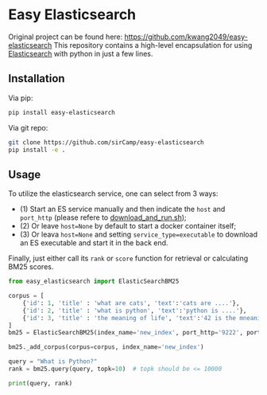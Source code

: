 # Easy Elasticsearch

Original project can be found here: https://github.com/kwang2049/easy-elasticsearch
This repository contains a high-level encapsulation for using [Elasticsearch](https://www.elastic.co/downloads/elasticsearch) with python in just a few lines.

## Installation
Via pip:
```bash
pip install easy-elasticsearch
```
Via git repo:
```bash
git clone https://github.com/sirCamp/easy-elasticsearch
pip install -e . 
```

## Usage
To utilize the elasticsearch service, one can select from 3 ways:
- (1) Start an ES service manually and then indicate the `host` and `port_http` (please refere to [download_and_run.sh](easy_elasticsearch/examples/download_and_run.sh)); 
- (2) Or leave `host=None` by default to start a docker container itself;
- (3) Or leava `host=None` and setting `service_type=executable` to download an ES executable and start it in the back end.

Finally, just either call its ```rank``` or ```score``` function for retrieval or calculating BM25 scores.
```python
from easy_elasticsearch import ElasticSearchBM25

corpus = [
    {'id': 1, 'title' : 'what are cats', 'text':'cats are ....'},
    {'id': 2, 'title' : 'what is python', 'text':'python is ....'},
    {'id': 3, 'title' : 'the meaning of life', 'text':'42 is the mneaning of ....'},
]
bm25 = ElasticSearchBM25(index_name='new_index', port_http='9222', port_tcp='9333')  # By default, when `host=None` and `mode="docker"`, a ES docker container will be started at localhost.

bm25._add_corpus(corpus=corpus, index_name='new_index')

query = "What is Python?"
rank = bm25.query(query, topk=10)  # topk should be <= 10000

print(query, rank)
```